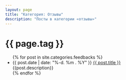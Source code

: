 ```yaml
---
layout: page
title: "Категория: Отзывы"
description: "Посты в категории «отзывы»"
---
```

<h1>{{ page.tag }}</h1>

<ul>
{% for post in site.categories.feedbacks %}
      <li>
        <span class="post-date">{{ post.date | date: "%-d. %m . %Y" }}</span>
        <a class="post-link" href="{{ post.url | prepend: site.baseurl }}">{{ post.title }}</a><br>
        <span class="post-decription">{{post.description}}</span>
      </li>
{% endfor %}
</ul>